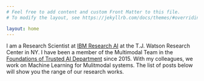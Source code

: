 ```yaml
---
# Feel free to add content and custom Front Matter to this file.
# To modify the layout, see https://jekyllrb.com/docs/themes/#overriding-theme-defaults

layout: home
---
```


I am a Research Scientist at [IBM Research AI](https://www.research.ibm.com/) at the T.J. Watson Research Center in NY. 
I have been a member of the Multimodal Team in the [Foundations of Trusted AI Department](https://www.research.ibm.com/artificial-intelligence/trusted-ai/#) since 2015. With my colleagues, we work on Machine Learning for Mulitmodal systems. The list of posts below will show you the range of our research works.
